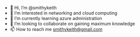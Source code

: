 - 👋 Hi, I’m @smithykeith
- 👀 I’m interested in networking and cloud computing
- 🌱 I’m currently learning azure administration
- 💞️ I’m looking to collaborate on gaining maximum knowledge
- 📫 How to reach me smithykeith@gmail.com

<!---
smithykeith/smithykeith is a ✨ special ✨ repository because its `README.md` (this file) appears on your GitHub profile.
You can click the Preview link to take a look at your changes.
--->
